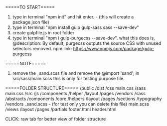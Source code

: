 =====TO START=====
1. type in terminal "npm init" and hit enter. - (this will create a package.json file)
2. type in terminal "npm install gulp gulp-sass sass --save-dev"
3. create gulpfile.js in root folder
4. type in terminal "npm i gulp-purgecss --save-dev". what this does is, 
    @description:
        By default, purgecss outputs the source CSS with unused selectors removed.
        npm link: https://www.npmjs.com/package/gulp-purgecss


=====NOTE=====
1. remove the _sand.scss file and remove the @import 'sand'; in src/sass/main.scss this is only for testing purpose file.

=====FOLDER STRUCTURE=====
/public
    /dist
        /css
            main.css
/sass
    main.css
/src
    /js
        /components
        /helper
        /layout
        /pages
        /vendors
    /sass
        /abstracts
        /components
        /core
        /helpers
        /layout
        /pages
        /sections
        /typography
        /vendors
        _sand.scss - (for test only you can delete this file)
        main.scss
/views
    /layout
    /pages
    /partials
        footer.html
        header.html
        
        
CLICK: raw tab for better view of folder structure
